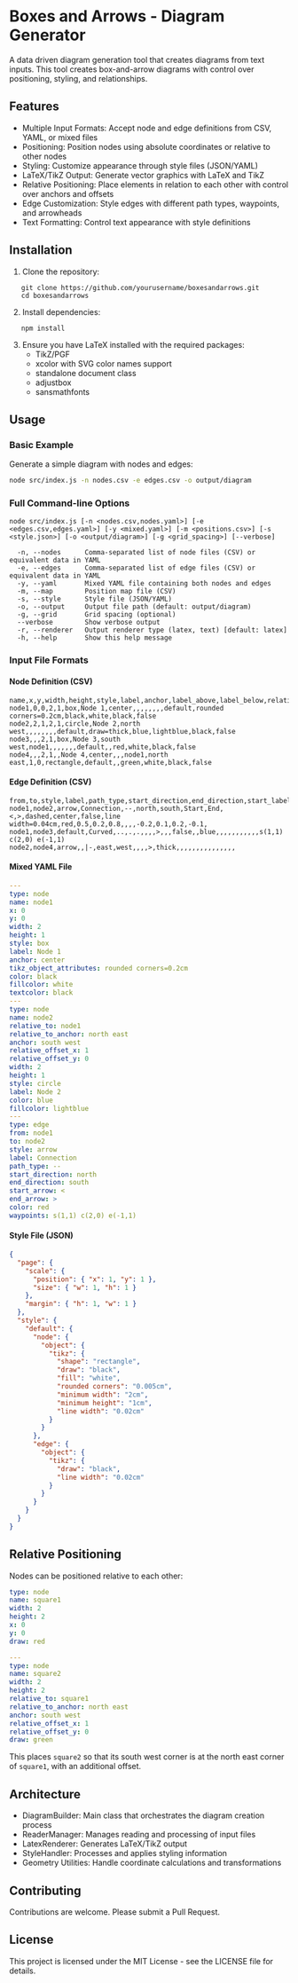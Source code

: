 # Boxes and Arrows - Diagram Generator

A data driven diagram generation tool that creates diagrams from text inputs. This tool creates box-and-arrow diagrams with control over positioning, styling, and relationships.

## Features

- Multiple Input Formats: Accept node and edge definitions from CSV, YAML, or mixed files
- Positioning: Position nodes using absolute coordinates or relative to other nodes
- Styling: Customize appearance through style files (JSON/YAML)
- LaTeX/TikZ Output: Generate vector graphics with LaTeX and TikZ
- Relative Positioning: Place elements in relation to each other with control over anchors and offsets
- Edge Customization: Style edges with different path types, waypoints, and arrowheads
- Text Formatting: Control text appearance with style definitions

## Installation

1. Clone the repository:

```
   git clone https://github.com/yourusername/boxesandarrows.git
   cd boxesandarrows
```

2. Install dependencies:
```
   npm install
```

3. Ensure you have LaTeX installed with the required packages:
   - TikZ/PGF
   - xcolor with SVG color names support
   - standalone document class
   - adjustbox
   - sansmathfonts

## Usage

### Basic Example

Generate a simple diagram with nodes and edges:

```bash
node src/index.js -n nodes.csv -e edges.csv -o output/diagram
```

### Full Command-line Options

```
node src/index.js [-n <nodes.csv,nodes.yaml>] [-e <edges.csv,edges.yaml>] [-y <mixed.yaml>] [-m <positions.csv>] [-s <style.json>] [-o <output/diagram>] [-g <grid_spacing>] [--verbose]

  -n, --nodes      Comma-separated list of node files (CSV) or equivalent data in YAML
  -e, --edges      Comma-separated list of edge files (CSV) or equivalent data in YAML
  -y, --yaml       Mixed YAML file containing both nodes and edges
  -m, --map        Position map file (CSV)
  -s, --style      Style file (JSON/YAML)
  -o, --output     Output file path (default: output/diagram)
  -g, --grid       Grid spacing (optional)
  --verbose        Show verbose output
  -r, --renderer   Output renderer type (latex, text) [default: latex]
  -h, --help       Show this help message
```

### Input File Formats

#### Node Definition (CSV)
```csv
name,x,y,width,height,style,label,anchor,label_above,label_below,relative_to,relative_to_anchor,relative_offset_x,relative_offset_y,shape,type,tikz_object_attributes,color,fillcolor,textcolor,hide_label
node1,0,0,2,1,box,Node 1,center,,,,,,,,default,rounded corners=0.2cm,black,white,black,false
node2,2,1,2,1,circle,Node 2,north west,,,,,,,,default,draw=thick,blue,lightblue,black,false
node3,,,2,1,box,Node 3,south west,node1,,,,,,,default,,red,white,black,false
node4,,,2,1,,Node 4,center,,,node1,north east,1,0,rectangle,default,,green,white,black,false
```

#### Edge Definition (CSV)
```csv
from,to,style,label,path_type,start_direction,end_direction,start_label,end_label,start_arrow,end_arrow,attributes,label_justify,isHtml,tikz_object_attributes,color,label_position,start_label_position,end_label_position,label_segment,start_label_segment,end_label_segment,start_adjust_x,start_adjust_y,end_adjust_x,end_adjust_y,waypoints
node1,node2,arrow,Connection,--,north,south,Start,End,<,>,dashed,center,false,line width=0.04cm,red,0.5,0.2,0.8,,,,-0.2,0.1,0.2,-0.1,
node1,node3,default,Curved,..,.,.,,,,>,,,false,,blue,,,,,,,,,,,s(1,1) c(2,0) e(-1,1)
node2,node4,arrow,,|-,east,west,,,,>,thick,,,,,,,,,,,,,,,
```

#### Mixed YAML File
```yaml
---
type: node
name: node1
x: 0
y: 0
width: 2
height: 1
style: box
label: Node 1
anchor: center
tikz_object_attributes: rounded corners=0.2cm
color: black
fillcolor: white
textcolor: black
---
type: node
name: node2
relative_to: node1
relative_to_anchor: north east
anchor: south west
relative_offset_x: 1
relative_offset_y: 0
width: 2
height: 1
style: circle
label: Node 2
color: blue
fillcolor: lightblue
---
type: edge
from: node1
to: node2
style: arrow
label: Connection
path_type: --
start_direction: north
end_direction: south
start_arrow: <
end_arrow: >
color: red
waypoints: s(1,1) c(2,0) e(-1,1)
```

#### Style File (JSON)
```json
{
  "page": {
    "scale": {
      "position": { "x": 1, "y": 1 },
      "size": { "w": 1, "h": 1 }
    },
    "margin": { "h": 1, "w": 1 }
  },
  "style": {
    "default": {
      "node": {
        "object": {
          "tikz": {
            "shape": "rectangle",
            "draw": "black",
            "fill": "white",
            "rounded corners": "0.005cm",
            "minimum width": "2cm",
            "minimum height": "1cm",
            "line width": "0.02cm"
          }
        }
      },
      "edge": {
        "object": {
          "tikz": {
            "draw": "black",
            "line width": "0.02cm"
          }
        }
      }
    }
  }
}
```

## Relative Positioning

Nodes can be positioned relative to each other:

```yaml
type: node
name: square1
width: 2
height: 2
x: 0
y: 0
draw: red

---
type: node
name: square2
width: 2
height: 2
relative_to: square1
relative_to_anchor: north east
anchor: south west
relative_offset_x: 1
relative_offset_y: 0
draw: green
```

This places `square2` so that its south west corner is at the north east corner of `square1`, with an additional offset.

## Architecture

- DiagramBuilder: Main class that orchestrates the diagram creation process
- ReaderManager: Manages reading and processing of input files
- LatexRenderer: Generates LaTeX/TikZ output
- StyleHandler: Processes and applies styling information
- Geometry Utilities: Handle coordinate calculations and transformations

## Contributing

Contributions are welcome. Please submit a Pull Request.

## License

This project is licensed under the MIT License - see the LICENSE file for details.

